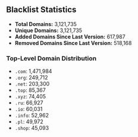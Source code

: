 ## Blacklist Statistics

- **Total Domains:** 3,121,735
- **Unique Domains:** 3,121,735
- **Added Domains Since Last Version:** 617,987
- **Removed Domains Since Last Version:** 518,168

### Top-Level Domain Distribution

-  `.com`: 1,471,984
-  `.org`: 249,712
-  `.net`: 203,300
-  `.top`: 85,367
-  `.xyz`: 74,405
-  `.ru`: 66,927
-  `.io`: 60,031
-  `.info`: 52,962
-  `.pl`: 49,972
-  `.shop`: 45,093
